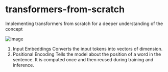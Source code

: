 # transformers-from-scratch
Implementing transformers from scratch for a deeper understanding of the concept

![image](https://github.com/aniket-mish/transformers-from-scratch/assets/71699313/2048264f-f057-474c-a34b-92785009eba8)


1. Input Embeddings
Converts the input tokens into vectors of dimension.
2. Positional Encoding
Tells the model about the position of a word in the sentence. It is computed once and then reused during training and inference.
